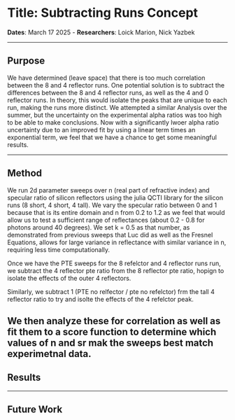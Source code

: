 # Title: Subtracting Runs Concept  

**Dates**: March 17 2025 - 
**Researchers**: Loick Marion, Nick Yazbek

---

## Purpose  
We have determined (leave space) that there is too much correlation between the 8 and 4 reflector runs. One potential solution is to subtract the differences between the 8 and 4 reflector runs, as well as the 4 and 0 reflector runs. In theory, this would isolate the peaks that are unique to each run, making the runs more distinct. We attempted a similar Analysis over the summer, but the uncertainty on the experimental alpha ratios was too high to be able to make conclusions. Now with a significantly lwoer alpha ratio uncertainty due to an improved fit  by using a linear term times an exponential term, we feel that we have a chance to get some meaningful results. 

---

## Method  
We run 2d parameter sweeps over n (real part of refractive index) and specular ratio of silicon reflectors using the julia QCTI library for the silicon runs (8 short, 4 short, 4 tall). We vary the specular ratio between 0 and 1 because that is its entire domain and n from 0.2 to 1.2 as we feel that would allow us to test a sufficient range of reflectances (about 0.2 - 0.8 for photons around 40 degrees). We set k = 0.5 as that number, as demonstrated from previous sweeps that Luc did as well as the Fresnel Equations, allows for large variance in reflectance with similar variance in n, requiring less time computationally.

Once we have the PTE sweeps for the 8 refelctor and 4 reflector runs run, we subtract the 4 reflector pte ratio from the 8 reflector pte ratio, hopign to isolate the effects of the outer 4 reflectors.

Similarly, we subtract 1 (PTE no relfector / pte no refelctor) frm the tall 4 reflector ratio to try and isolte the effects of the 4 refelctor peak.

We then analyze these for correlation as well as fit them to a score function to determine which values of n and sr mak the sweeps best match experimetnal data.
---

## Results  

---

## Future Work  

